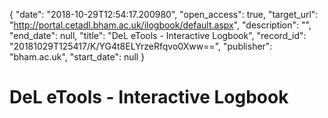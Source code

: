 {
  "date": "2018-10-29T12:54:17.200980", 
  "open_access": true, 
  "target_url": "http://portal.cetadl.bham.ac.uk/ilogbook/default.aspx", 
  "description": "", 
  "end_date": null, 
  "title": "DeL eTools - Interactive Logbook", 
  "record_id": "20181029T125417/K/YG4t8ELYrzeRfqvo0Xww==", 
  "publisher": "bham.ac.uk", 
  "start_date": null
}

# DeL eTools - Interactive Logbook

